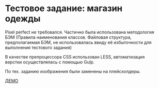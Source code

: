 # Тестовое задание: магазин одежды

Pixel perfect не требовался.
Частично была использована методология БЭМ (Правила наименования классов. Файловая структура, предполагаемая БЭМ, не использовалась ввиду её избыточности для выполнения тестового задания)

В качестве препроцессора CSS использован LESS, автоматизация верстки осуществлялась с помощью Gulp.

По тех. заданию изображения были заменены на плейсхолдеры. 

[ДЕМО](https://drew96.github.io/nbs-test/)
